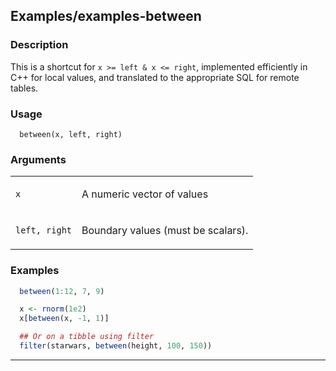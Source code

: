 ## Examples/examples-between

### Description

This is a shortcut for `x >= left & x <= right`, implemented efficiently
in C++ for local values, and translated to the appropriate SQL for
remote tables.

### Usage

      between(x, left, right)

### Arguments

<table data-summary="R argblock">
<tbody>
<tr class="odd" data-valign="top">
<td><code>x</code></td>
<td><p>A numeric vector of values</p></td>
</tr>
<tr class="even" data-valign="top">
<td><code>left, right</code></td>
<td><p>Boundary values (must be scalars).</p></td>
</tr>
</tbody>
</table>

### Examples

```r
  between(1:12, 7, 9)

  x <- rnorm(1e2)
  x[between(x, -1, 1)]

  ## Or on a tibble using filter
  filter(starwars, between(height, 100, 150))
```


---
